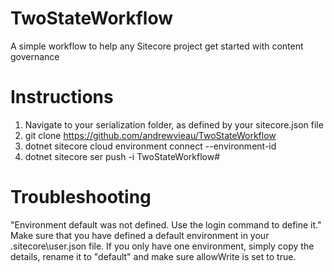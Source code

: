 # TwoStateWorkflow
A simple workflow to help any Sitecore project get started with content governance

# Instructions
1. Navigate to your serialization folder, as defined by your sitecore.json file
2. git clone https://github.com/andrewvieau/TwoStateWorkflow
3. dotnet sitecore cloud environment connect --environment-id <environment-id>
4. dotnet sitecore ser push -i TwoStateWorkflow#

# Troubleshooting
"Environment default was not defined. Use the login command to define it."
Make sure that you have defined a default environment in your .sitecore\user.json file. If you only have one environment, simply copy the details, rename it to "default" and make sure allowWrite is set to true. 
